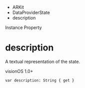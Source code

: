 

- ARKit
- DataProviderState
-  description 

Instance Property

# description

A textual representation of the state.

visionOS 1.0+

``` source
var description: String { get }
```

